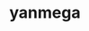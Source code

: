 ---
id: 469
title: yanmega
types: [bug,flying]
image: https://raw.githubusercontent.com/PokeAPI/sprites/master/sprites/pokemon/469.png
---